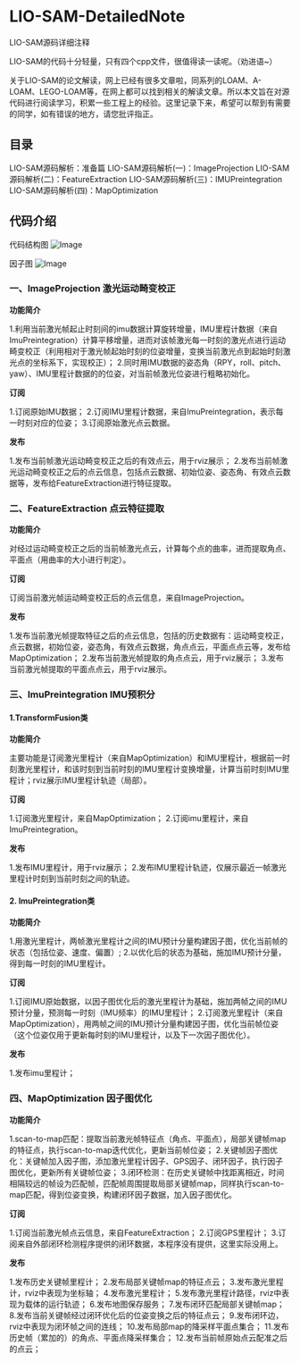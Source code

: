 # LIO-SAM-DetailedNote
LIO-SAM源码详细注释

LIO-SAM的代码十分轻量，只有四个cpp文件，很值得读一读呢。（劝进语~）

关于LIO-SAM的论文解读，网上已经有很多文章啦，同系列的LOAM、A-LOAM、LEGO-LOAM等，在网上都可以找到相关的解读文章。所以本文旨在对源代码进行阅读学习，积累一些工程上的经验。这里记录下来，希望可以帮到有需要的同学，如有错误的地方，请您批评指正。

## 目录
LIO-SAM源码解析：准备篇
LIO-SAM源码解析(一)：ImageProjection
LIO-SAM源码解析(二)：FeatureExtraction
LIO-SAM源码解析(三)：IMUPreintegration
LIO-SAM源码解析(四)：MapOptimization

## 代码介绍

代码结构图
![Image](https://github.com/smilefacehh/LIO-SAM-DetailedNote/blob/main/system.png)

因子图
![Image](https://github.com/smilefacehh/LIO-SAM-DetailedNote/blob/main/factor.png)

### 一、ImageProjection 激光运动畸变校正

**功能简介**

1.利用当前激光帧起止时刻间的imu数据计算旋转增量，IMU里程计数据（来自ImuPreintegration）计算平移增量，进而对该帧激光每一时刻的激光点进行运动畸变校正（利用相对于激光帧起始时刻的位姿增量，变换当前激光点到起始时刻激光点的坐标系下，实现校正）；
2.同时用IMU数据的姿态角（RPY，roll、pitch、yaw）、IMU里程计数据的的位姿，对当前帧激光位姿进行粗略初始化。

**订阅**

1.订阅原始IMU数据；
2.订阅IMU里程计数据，来自ImuPreintegration，表示每一时刻对应的位姿；
3.订阅原始激光点云数据。

**发布**

1.发布当前帧激光运动畸变校正之后的有效点云，用于rviz展示；
2.发布当前帧激光运动畸变校正之后的点云信息，包括点云数据、初始位姿、姿态角、有效点云数据等，发布给FeatureExtraction进行特征提取。

### 二、FeatureExtraction 点云特征提取

**功能简介**

对经过运动畸变校正之后的当前帧激光点云，计算每个点的曲率，进而提取角点、平面点（用曲率的大小进行判定）。

**订阅**

订阅当前激光帧运动畸变校正后的点云信息，来自ImageProjection。

**发布**

1.发布当前激光帧提取特征之后的点云信息，包括的历史数据有：运动畸变校正，点云数据，初始位姿，姿态角，有效点云数据，角点点云，平面点点云等，发布给MapOptimization；
2.发布当前激光帧提取的角点点云，用于rviz展示；
3.发布当前激光帧提取的平面点点云，用于rviz展示。

### 三、ImuPreintegration IMU预积分

#### 1.TransformFusion类

**功能简介**

主要功能是订阅激光里程计（来自MapOptimization）和IMU里程计，根据前一时刻激光里程计，和该时刻到当前时刻的IMU里程计变换增量，计算当前时刻IMU里程计；rviz展示IMU里程计轨迹（局部）。

**订阅**

1.订阅激光里程计，来自MapOptimization；
2.订阅imu里程计，来自ImuPreintegration。

**发布**

1.发布IMU里程计，用于rviz展示；
2.发布IMU里程计轨迹，仅展示最近一帧激光里程计时刻到当前时刻之间的轨迹。

#### 2. ImuPreintegration类

**功能简介**

1.用激光里程计，两帧激光里程计之间的IMU预计分量构建因子图，优化当前帧的状态（包括位姿、速度、偏置）;
2.以优化后的状态为基础，施加IMU预计分量，得到每一时刻的IMU里程计。

**订阅**

1.订阅IMU原始数据，以因子图优化后的激光里程计为基础，施加两帧之间的IMU预计分量，预测每一时刻（IMU频率）的IMU里程计；
2.订阅激光里程计（来自MapOptimization），用两帧之间的IMU预计分量构建因子图，优化当前帧位姿（这个位姿仅用于更新每时刻的IMU里程计，以及下一次因子图优化）。

**发布**

1.发布imu里程计；

### 四、MapOptimization 因子图优化

**功能简介**

1.scan-to-map匹配：提取当前激光帧特征点（角点、平面点），局部关键帧map的特征点，执行scan-to-map迭代优化，更新当前帧位姿；
2.关键帧因子图优化：关键帧加入因子图，添加激光里程计因子、GPS因子、闭环因子，执行因子图优化，更新所有关键帧位姿；
3.闭环检测：在历史关键帧中找距离相近，时间相隔较远的帧设为匹配帧，匹配帧周围提取局部关键帧map，同样执行scan-to-map匹配，得到位姿变换，构建闭环因子数据，加入因子图优化。

**订阅**

1.订阅当前激光帧点云信息，来自FeatureExtraction；
2.订阅GPS里程计；
3.订阅来自外部闭环检测程序提供的闭环数据，本程序没有提供，这里实际没用上。

**发布**

1.发布历史关键帧里程计；
2.发布局部关键帧map的特征点云；
3.发布激光里程计，rviz中表现为坐标轴；
4.发布激光里程计；
5.发布激光里程计路径，rviz中表现为载体的运行轨迹；
6.发布地图保存服务；
7.发布闭环匹配局部关键帧map；
8.发布当前关键帧经过闭环优化后的位姿变换之后的特征点云；
9.发布闭环边，rviz中表现为闭环帧之间的连线；
10.发布局部map的降采样平面点集合；
11.发布历史帧（累加的）的角点、平面点降采样集合；
12.发布当前帧原始点云配准之后的点云；
